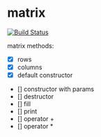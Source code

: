 # matrix

[![Build Status](https://travis-ci.org/djabri1422/matrix.svg?branch=master)](https://travis-ci.org/justcppdeveloper/matrix)

matrix methods:
- [x] rows
- [x] columns
- [x] default constructor
- [] constructor with params
- [] destructor
- [] fill
- [] print
- [] operator +
- [] operator *
